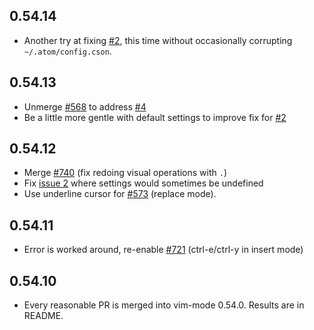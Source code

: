 ## 0.54.14

* Another try at fixing [#2](https://github.com/bronson/vim-mode-next/issues/2), this time without occasionally corrupting `~/.atom/config.cson`.

## 0.54.13

* Unmerge [#568](https://github.com/atom/vim-mode/pull/568) to address [#4](https://github.com/bronson/vim-mode-next/issues/4)
* Be a little more gentle with default settings to improve fix for [#2](https://github.com/bronson/vim-mode-next/issues/2)

## 0.54.12

* Merge [#740](https://github.com/atom/vim-mode/pull/740) (fix redoing visual operations with `.`)
* Fix [issue 2](https://github.com/bronson/vim-mode-next/issues/2) where settings would sometimes be undefined
* Use underline cursor for [#573](https://github.com/atom/vim-mode/pull/573) (replace mode).

## 0.54.11

* Error is worked around, re-enable [#721](https://github.com/atom/vim-mode/pull/721) (ctrl-e/ctrl-y in insert mode)

## 0.54.10

* Every reasonable PR is merged into vim-mode 0.54.0.  Results are in README.

